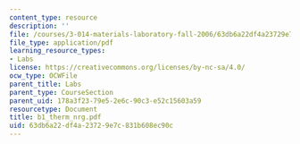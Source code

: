 ```yaml
---
content_type: resource
description: ''
file: /courses/3-014-materials-laboratory-fall-2006/63db6a22df4a23729e7c831b608ec90c_b1_therm_nrg.pdf
file_type: application/pdf
learning_resource_types:
- Labs
license: https://creativecommons.org/licenses/by-nc-sa/4.0/
ocw_type: OCWFile
parent_title: Labs
parent_type: CourseSection
parent_uid: 178a3f23-79e5-2e6c-90c3-e52c15603a59
resourcetype: Document
title: b1_therm_nrg.pdf
uid: 63db6a22-df4a-2372-9e7c-831b608ec90c
---
```

